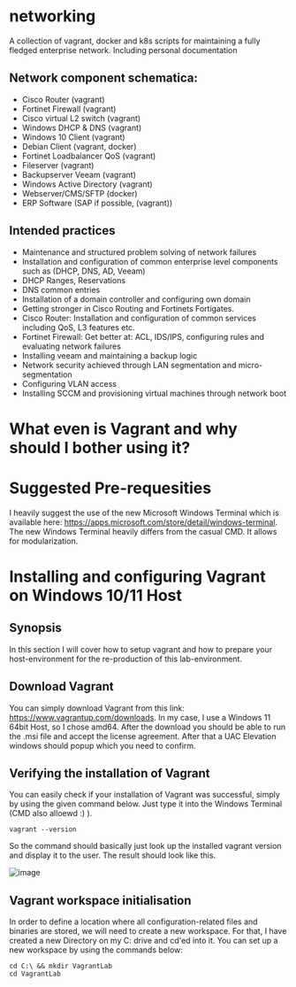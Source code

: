 # networking
A collection of vagrant, docker and k8s scripts for maintaining a fully fledged enterprise network. Including personal documentation

## Network component schematica:

- Cisco Router (vagrant)
- Fortinet Firewall (vagrant)
- Cisco virtual L2 switch (vagrant)
- Windows DHCP & DNS (vagrant)
- Windows 10 Client (vagrant)
- Debian Client (vagrant, docker)
- Fortinet Loadbalancer QoS (vagrant)
- Fileserver (vagrant)
- Backupserver Veeam (vagrant)
- Windows Active Directory (vagrant)
- Webserver/CMS/SFTP (docker)
- ERP Software (SAP if possible, (vagrant))

## Intended practices

- Maintenance and structured problem solving of network failures
- Installation and configuration of common enterprise level components such as (DHCP, DNS, AD, Veeam)
- DHCP Ranges, Reservations
- DNS common entries
- Installation of a domain controller and configuring own domain
- Getting stronger in Cisco Routing and Fortinets Fortigates.
- Cisco Router: Installation and configuration of common services including QoS, L3 features etc.
- Fortinet Firewall: Get better at: ACL, IDS/IPS, configuring rules and evaluating network failures
- Installing veeam and maintaining a backup logic
- Network security achieved through LAN segmentation and micro-segmentation
- Configuring VLAN access
- Installing SCCM and provisioning virtual machines through network boot

# What even is Vagrant and why should I bother using it?

# Suggested Pre-requesities

I heavily suggest the use of the new Microsoft Windows Terminal which is available here: https://apps.microsoft.com/store/detail/windows-terminal. The new Windows Terminal heavily differs from the casual CMD. It allows for modularization.

# Installing and configuring Vagrant on Windows 10/11 Host

## Synopsis

In this section I will cover how to setup vagrant and how to prepare your host-environment for the re-production of this lab-environment.

## Download Vagrant

You can simply download Vagrant from this link: https://www.vagrantup.com/downloads. In my case, I use a Windows 11 64bit Host, so I chose amd64. 
After the download you should be able to run the .msi file and accept the license agreement. After that a UAC Elevation windows should popup which you need to confirm.

## Verifying the installation of Vagrant

You can easily check if your installation of Vagrant was successful, simply by using the given command below. Just type it into the Windows Terminal (CMD also alloewd :) ).

```batch
vagrant --version
```

So the command should basically just look up the installed vagrant version and display it to the user. The result should look like this. 

![image](https://user-images.githubusercontent.com/71646577/189186074-0b4f5aeb-a315-4c30-9165-bd525ef73e56.png)

## Vagrant workspace initialisation

In order to define a location where all configuration-related files and binaries are stored, we will need to create a new workspace. For that, I have created a new Directory on my C: drive and cd'ed into it. You can set up a new workspace by using the commands below:

```batchfile
cd C:\ && mkdir VagrantLab
cd VagrantLab

```


  

